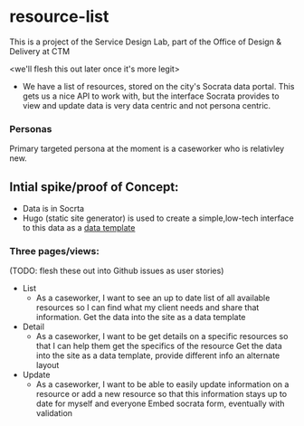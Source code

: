 # resource-list

This is a project of the Service Design Lab, part of the Office of Design & Delivery at CTM

<we'll flesh this out later once it's more legit>

- We have a list of resources, stored on the city's Socrata data portal. This gets us a nice API to work with, but the interface Socrata provides to view and update data is very data centric and not persona centric.

### Personas

Primary targeted persona at the moment is a caseworker who is relativley new. 

## Intial spike/proof of Concept:

- Data is in Socrta
- Hugo (static site generator) is used to create a simple,low-tech interface to this data as a [data template](https://gohugo.io/templates/data-templates/)

### Three pages/views:

(TODO: flesh these out into Github issues as user stories)

- List
  - As a caseworker, I want to see an up to date list of all available resources so I can find what my client needs and share that information.
  Get the data into the site as a data template 
- Detail
  - As a caseworker, I want to be get details on a specific resources so that I can help them get the specifics of the resource
    Get the data into the site as a data template, provide different info an alternate layout 
- Update
  - As a caseworker, I want to be able to easily update information on a resource or add a new resource so that this information stays up to date for myself and everyone
  Embed socrata form, eventually with validation

